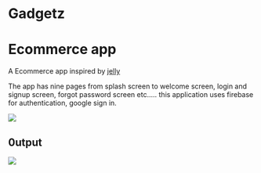 # Gadgetz


# Ecommerce app 

A Ecommerce app inspired by [jelly](https://dribbble.com/shots/15625686-Gejedin-Gadget-Store-Mobile-App)

The app has nine pages from splash screen to welcome screen, login and signup screen, forgot password screen etc.....
this application uses firebase for authentication, google sign in.


![](https://github.com/emjaycodes/GadgetZ/blob/master/gadget.webp)

## 0utput
![](https://github.com/emjaycodes/GadgetZ/blob/master/gadgetz.gif)


